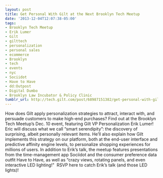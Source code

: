 ```yaml
---
layout: post
title: Get Personal With Gilt at the Next Brooklyn Tech Meetup
date: '2013-12-04T12:07:38-05:00'
tags:
- Brooklyn Tech Meetup
- Erik Lumer
- Gilt
- gilttech
- personalization
- personal sales
- ecommerce
- Brooklyn
- tech
- events
- nyc
- Sociidot
- Have to Have
- dd:Outpost
- Digital Dumbo
- Brooklyn Law Incubator & Policy Clinic
tumblr_url: http://tech.gilt.com/post/68987151382/get-personal-with-gilt-at-the-next-brooklyn-tech
---
```



How does Gilt apply personalization strategies to attract, interact with, and persuade customers to make high-end purchases? Find out at the Brooklyn Tech Meetup’s Dec. 10 event, featuring Gilt VP Personalization Erik Lumer! Eric will discuss what we call “smart serendipity”: the discovery of surprising, albeit personally relevant items. He’ll also explain how Gilt implements this strategy on our platform, both at the end-user interface and predictive affinity engine levels, to personalize shopping experiences for millions of users.
In addition to Erik’s talk, the meetup features presentations from the time-management app Sociidot and the consumer preference data outfit Have to Have, as well as “crazy views, rotating panels, and even interactive LED lighting!"  RSVP here to catch Erik’s talk (and those LED lights)!
